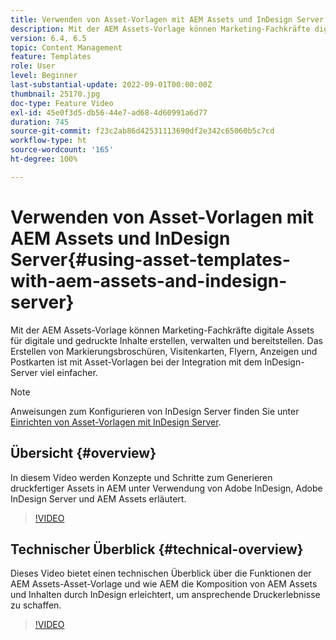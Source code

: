 ```yaml
---
title: Verwenden von Asset-Vorlagen mit AEM Assets und InDesign Server
description: Mit der AEM Assets-Vorlage können Marketing-Fachkräfte digitale Assets für digitale und gedruckte Inhalte erstellen, verwalten und bereitstellen. Das Erstellen von Markierungsbroschüren, Visitenkarten, Flyern, Anzeigen und Postkarten ist mit Asset-Vorlagen bei der Integration mit dem InDesign-Server viel einfacher.
version: 6.4, 6.5
topic: Content Management
feature: Templates
role: User
level: Beginner
last-substantial-update: 2022-09-01T00:00:00Z
thumbnail: 25170.jpg
doc-type: Feature Video
exl-id: 45e0f3d5-db56-44e7-ad68-4d60991a6d77
duration: 745
source-git-commit: f23c2ab86d42531113690df2e342c65060b5c7cd
workflow-type: ht
source-wordcount: '165'
ht-degree: 100%

---
```


# Verwenden von Asset-Vorlagen mit AEM Assets und InDesign Server{#using-asset-templates-with-aem-assets-and-indesign-server}

Mit der AEM Assets-Vorlage können Marketing-Fachkräfte digitale Assets für digitale und gedruckte Inhalte erstellen, verwalten und bereitstellen. Das Erstellen von Markierungsbroschüren, Visitenkarten, Flyern, Anzeigen und Postkarten ist mit Asset-Vorlagen bei der Integration mit dem InDesign-Server viel einfacher.

>[!NOTE]
>
>Anweisungen zum Konfigurieren von InDesign Server finden Sie unter [Einrichten von Asset-Vorlagen mit InDesign Server](asset-templates-technical-video-setup.md).

## Übersicht {#overview}

In diesem Video werden Konzepte und Schritte zum Generieren druckfertiger Assets in AEM unter Verwendung von Adobe InDesign, Adobe InDesign Server und AEM Assets erläutert.

>[!VIDEO](https://video.tv.adobe.com/v/25170?quality=12&learn=on)

## Technischer Überblick {#technical-overview}

Dieses Video bietet einen technischen Überblick über die Funktionen der AEM Assets-Asset-Vorlage und wie AEM die Komposition von AEM Assets und Inhalten durch InDesign erleichtert, um ansprechende Druckerlebnisse zu schaffen.

>[!VIDEO](https://video.tv.adobe.com/v/17071?quality=12&learn=on)
